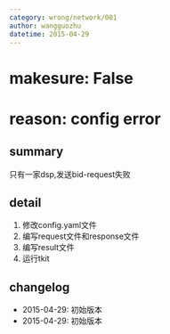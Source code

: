 ```yaml
---
category: wrong/network/001
author: wangguozhu
datetime: 2015-04-29
---
```


# makesure: False
# reason: config error

## summary

只有一家dsp,发送bid-request失败

## detail

1. 修改config.yaml文件
1. 编写request文件和response文件
1. 编写result文件
1. 运行tkit

## changelog

- 2015-04-29: 初始版本
- 2015-04-29: 初始版本
